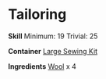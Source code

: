 <!-- TITLE: Wool Square -->
<!-- SUBTITLE: A small square of coarse itchy wool -->

# Tailoring
**Skill**
Minimum: 19
Trivial: 25

**Container**
[Large Sewing Kit](large-sewing-kit)

**Ingredients**
[Wool](wool) x 4